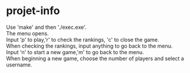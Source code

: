 # projet-info
Use 'make' and then './exec.exe'.  
The menu opens.  
Input 'p' to play,'r' to check the rankings, 'c' to close the game.   
When checking the rankings, input anything to go back to the menu.  
Input 'n' to start a new game,'m' to go back to the menu.  
When beginning a new game, choose the number of players and select a username.  

